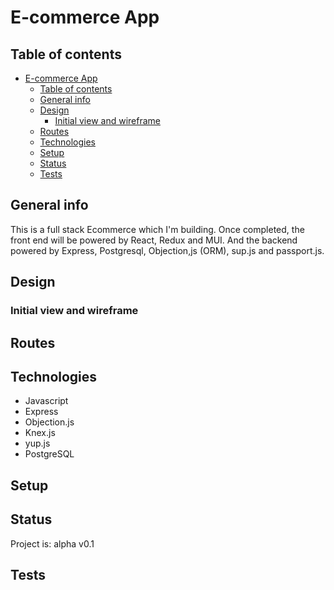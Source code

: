 # E-commerce App

## Table of contents

- [E-commerce App](#e-commerce-app)
  - [Table of contents](#table-of-contents)
  - [General info](#general-info)
  - [Design](#design)
    - [Initial view and wireframe](#initial-view-and-wireframe)
  - [Routes](#routes)
  - [Technologies](#technologies)
  - [Setup](#setup)
  - [Status](#status)
  - [Tests](#tests)

## General info

This is a full stack Ecommerce which I'm building. Once completed, the front end will be powered by React, Redux and MUI. And the backend powered by Express, Postgresql, Objection,js (ORM), sup.js and passport.js.

## Design

### Initial view and wireframe

## Routes


## Technologies

- Javascript
- Express
- Objection.js
- Knex.js
- yup.js
- PostgreSQL

## Setup

## Status

Project is: alpha v0.1

## Tests
